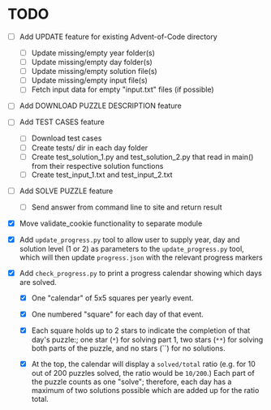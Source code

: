 # TODO

- [ ] Add UPDATE feature for existing Advent-of-Code directory
  - [ ] Update missing/empty year folder(s)
  - [ ] Update missing/empty day folder(s)
  - [ ] Update missing/empty solution file(s)
  - [ ] Update missing/empty input file(s)
  - [ ] Fetch input data for empty "input.txt" files (if possible)

- [ ] Add DOWNLOAD PUZZLE DESCRIPTION feature

- [ ] Add TEST CASES feature
   - [ ] Download test cases
   - [ ] Create tests/ dir in each day folder
   - [ ] Create test_solution_1.py and test_solution_2.py that read in main() from their respective solution functions
   - [ ] Create test_input_1.txt and test_input_2.txt

- [ ] Add SOLVE PUZZLE feature
   - [ ] Send answer from command line to site and return result

- [x] Move validate_cookie functionality to separate module

- [x] Add `update_progress.py` tool to allow user to
   supply year, day and solution level (1 or 2) as parameters
   to the `update_progress.py` tool, which will then update
   `progress.json` with the relevant progress markers

- [x] Add `check_progress.py` to print a progress calendar
   showing which days are solved.
  - [x] One "calendar" of 5x5 squares per yearly event.
  - [x] One numbered "square" for each day of that event.
  - [x] Each square holds up to 2 stars to indicate the
   completion of that day's puzzle:; one star (`*`) for
   solving part 1, two stars (`**`) for solving both parts of
   the puzzle, and no stars (``) for no solutions.
  - [x] At the top, the calendar will display a `solved/total`
   ratio (e.g. for 10 out of 200 puzzles solved, the ratio
   would be `10/200`.) Each part of the puzzle counts as one
   "solve"; therefore, each day has a maximum of two
   solutions possible which are added up for the ratio total.


